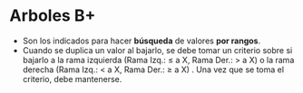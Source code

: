 # Arboles B+

- Son los indicados para hacer **búsqueda** de valores **por rangos**.
- Cuando se duplica un valor al bajarlo, se debe tomar un criterio sobre si bajarlo a la rama izquierda (Rama Izq.: ≤ a X, Rama Der.: > a X) o la rama derecha (Rama Izq.: < a X, Rama Der.: ≥ a X) . Una vez que se toma el criterio, debe mantenerse.